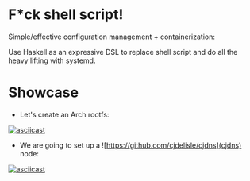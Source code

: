 # F*ck shell script!

Simple/effective configuration management + containerization:

Use Haskell as an expressive DSL to replace shell script and do all the
heavy lifting with systemd.

# Showcase

- Let's create an Arch rootfs:

[![asciicast](https://asciinema.org/a/dfj33fmvqbm2d0smvugyts70c.png)](https://asciinema.org/a/dfj33fmvqbm2d0smvugyts70c)

- We are going to set up a ![https://github.com/cjdelisle/cjdns](cjdns) node:

[![asciicast](https://asciinema.org/a/4wsbrzcvra543edn88o0xl2br.png)](https://asciinema.org/a/4wsbrzcvra543edn88o0xl2br)
